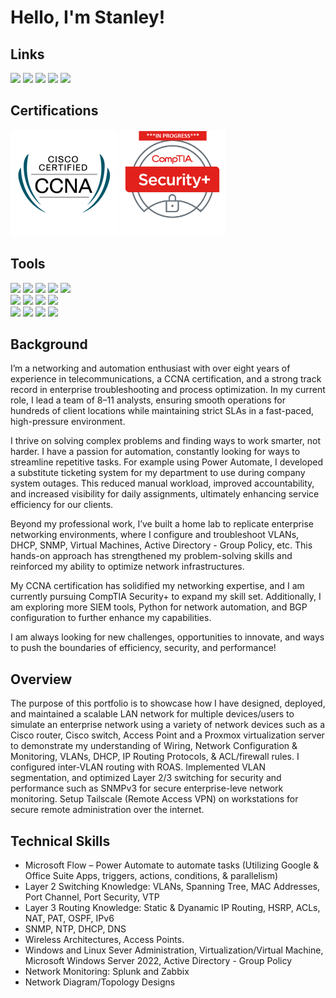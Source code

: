 # Hello, I'm Stanley!
## Links 
<div>
<a href="https://www.linkedin.com/in/stanley-gelin-6abb50269/" target="_blank"><img src="https://img.shields.io/badge/-LinkedIn-0072b1?&style=for-the-badge&logo=Linkedin&logoColor=white" /></a>
<a href="https://github.com/Plantlyfe/HOMELAB-" target="_blank"><img src="https://img.shields.io/badge/-Network_Infrastructure_Project-777BB4?&style=for-the-badge&logo=Homelab&logoColor=white" /></a>
<a href="https://github.com/Plantlyfe/Network-Monitoring" target="_blank"><img src="https://img.shields.io/badge/-Network_Monitoring_Project-EF3B2D?&style=for-the-badge&logo=SIEM&logoColor=white" /></a>
<img src="https://img.shields.io/badge/-Active_Directory_Project_(Repository_Setup_In_Progress)-00A4EF?&style=for-the-badge&logo=Active_Directory&logoColor=white" />
<a href="https://docs.google.com/document/d/1Ec0gFKyWmrR8n3HAanisCqk3O3-JxXDCQPTt5eQRN_0/edit?tab=t.0" target="_blank"><img src="https://img.shields.io/badge/-Resume-000000?&style=for-the-badge&logo=Resume&logoColor=white" /></a>

</div>

## Certifications
<div>
<a href="https://www.credly.com/badges/c66e950b-f43b-4a16-9f2d-680d6f0fb589/public_url" target="_blank"><img src="https://github.com/Plantlyfe/Plantlyfe/blob/main/screenshots/ccna_600.png" width="170" height="170"/></a>
<img src="https://github.com/Plantlyfe/Plantlyfe/blob/main/screenshots/CompTIA_Security_INPROGRESS.png" width="170" height="170"/> 
</div>

## Tools

<div>
    <a href="https://www.zabbix.com/server_monitoring"><img src="https://img.shields.io/badge/-Zabbix-d41d00?&style=for-the-badge&logo=Zabbix&logoColor=white" /></a>
    <a href="https://www.splunk.com/en_us/products/splunk-enterprise.html"><img src="https://img.shields.io/badge/-Splunk-73875d?&style=for-the-badge&logo=Splunk&logoColor=white" /></a>
    <a href="https://www.splunk.com/en_us/products/splunk-enterprise.html"><img src="https://img.shields.io/badge/-Tailscale VPN-000000?&style=for-the-badge&logo=Tailscale&logoColor=white" /></a>
    <a href="https://www.proxmox.com/en/products/proxmox-virtual-environment/overview"><img src="https://img.shields.io/badge/-Proxmox_Virtual_Environment-FF9C33?&style=for-the-badge&logo=Proxmox&logoColor=white" /></a>
    <img src="https://img.shields.io/badge/-Putty-797979?&style=for-the-badge&logo=Putty&logoColor=white" />

</div>
<div>
    <img src="https://img.shields.io/badge/-Microsoft_Power_Automate-00A4EF?&style=for-the-badge&logo=Microsoft&logoColor=white" />
    <img src="https://img.shields.io/badge/-Linux/Ubuntu_Server-4B275F?&style=for-the-badge&logo=Linux&logoColor=white" />
    <img src="https://img.shields.io/badge/-Paessler_SNMP_Tester-797979?&style=for-the-badge&logo=Velociraptor&logoColor=white" />
    <a href="https://www.lucidchart.com/pages/product"><img src="https://img.shields.io/badge/-Lucid_Charts-FF9C33?&style=for-the-badge&logo=Lucid_Charts&logoColor=white" /></a>


    
</div>

<div>
    <img src="https://img.shields.io/badge/-Wireshark-1679A7?&style=for-the-badge&logo=Wireshark&logoColor=white" />
    <img src="https://img.shields.io/badge/-Cisco_Modeling_Labs-E1379B?&style=for-the-badge&logo=CML&logoColor=white" />
    <img src="https://img.shields.io/badge/-Windows_Server_2022-378CE1?&style=for-the-badge&logo=Microsoft&logoColor=white" />
    <img src="https://img.shields.io/badge/-Cisco_IOS-005571?&style=for-the-badge&logo=Cisco&logoColor=white" />
</div>


## Background
I’m a networking and automation enthusiast with over eight years of experience in telecommunications, a CCNA certification, and a strong track record in enterprise troubleshooting and process optimization. In my current role, I lead a team of 8–11 analysts, ensuring smooth operations for hundreds of client locations while maintaining strict SLAs in a fast-paced, high-pressure environment.

I thrive on solving complex problems and finding ways to work smarter, not harder. I have a passion for automation, constantly looking for ways to streamline repetitive tasks. For example using Power Automate, I developed a substitute ticketing system for my department to use during company system outages. This reduced manual workload, improved accountability, and increased visibility for daily assignments, ultimately enhancing service efficiency for our clients.

Beyond my professional work, I’ve built a home lab to replicate enterprise networking environments, where I configure and troubleshoot VLANs, DHCP, SNMP, Virtual Machines, Active Directory - Group Policy, etc. This hands-on approach has strengthened my problem-solving skills and reinforced my ability to optimize network infrastructures.

My CCNA certification has solidified my networking expertise, and I am currently pursuing CompTIA Security+ to expand my skill set. Additionally, I am exploring more SIEM tools, Python for network automation, and BGP configuration to further enhance my capabilities.

I am always looking for new challenges, opportunities to innovate, and ways to push the boundaries of efficiency, security, and performance!


## Overview

The purpose of this portfolio is to showcase how I have designed, deployed, and maintained a scalable LAN network for multiple devices/users to simulate an enterprise network using a variety of network devices such as a Cisco router, Cisco switch, Access Point and a Proxmox virtualization server to demonstrate my understanding of Wiring, Network Configuration & Monitoring, VLANs, DHCP, IP Routing Protocols, & ACL/firewall rules. I configured inter-VLAN routing with ROAS. Implemented VLAN segmentation, and optimized Layer 2/3 switching for security and performance such as SNMPv3 for secure enterprise-leve network monitoring. Setup Tailscale (Remote Access VPN) on workstations for secure remote administration over the internet.


## Technical Skills
- Microsoft Flow – Power Automate to automate tasks (Utilizing Google & Office Suite Apps, triggers, actions, conditions, & parallelism)
- Layer 2 Switching Knowledge: VLANs, Spanning Tree, MAC Addresses, Port Channel, Port Security, VTP
- Layer 3 Routing Knowledge: Static &  Dyanamic IP Routing, HSRP, ACLs, NAT, PAT, OSPF, IPv6
- SNMP, NTP, DHCP, DNS
- Wireless Architectures, Access Points.
- Windows and Linux Sever Administration, Virtualization/Virtual Machine, Microsoft Windows Server 2022, Active Directory - Group Policy
- Network Monitoring: Splunk and Zabbix
- Network Diagram/Topology Designs
